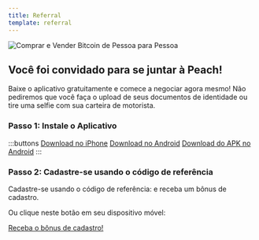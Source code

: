 ```yaml
---
title: Referral
template: referral
---
```

<!--[teaser]-->
![Comprar e Vender Bitcoin de Pessoa para Pessoa](/img/how-it-works/buy-and-sell-bitcoin-peer-to-peer.png)

## Você foi convidado para se juntar à Peach!

Baixe o aplicativo gratuitamente e comece a negociar agora mesmo! Não pediremos que você faça o upload de seus documentos de identidade ou tire uma selfie com sua carteira de motorista.

### Passo 1: Instale o Aplicativo
:::buttons
[Download no iPhone]($iosUrl$)
[Download no Android]($androidUrl$)
[Download do APK no Android](/apk/)
:::

### Passo 2: Cadastre-se usando o código de referência
Cadastre-se usando o código de referência: <span id="referral-code"><span> e receba um bônus de cadastro.

Ou clique neste botão em seu dispositivo móvel:
<div class="buttons">
  <p>
    <a id="referral-code-button" href="https://peachbitcoin.page.link/?link=https%3A%2F%2Fpeachbitcoin.com%2Freferral%3Fcode%3DREFERRAL">Receba o bônus de cadastro!</a>
  </p>
</div>

<script>
  function getParameterByName(name, url) {
      if (!url) url = window.location.href
      name = name.replace(/[[\]]/g, '\\$&')
      var regex = new RegExp('[?&]' + name + '(=([^&#]*)|&|#|$)'),
          results = regex.exec(url)
      if (!results) return null
      if (!results[2]) return ''
      return decodeURIComponent(results[2].replace(/\+/g, ' '))
    }

    var code = getParameterByName('code')

    if (!code) {
      window.location.href = window.location.origin
    } else {
      var $refCode = document.getElementById('referral-code')
      var $button = document.getElementById('referral-code-button')
      $refCode.innerText = code.toUpperCase()
      $button.href = $button.href.replace('REFERRAL', code.toUpperCase())
    }
</script>
